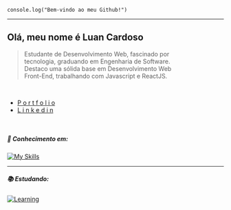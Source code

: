 <code>console.log("Bem-vindo ao meu Github!")</code>
<hr>

## Olá, meu nome é Luan Cardoso
> Estudante de Desenvolvimento Web, fascinado por <br/>
> tecnologia, graduando em Engenharia de Software.<br/>
> Destaco uma sólida base em Desenvolvimento Web <br/>
> Front-End, trabalhando com Javascript e ReactJS.
> 
<br/>

- [P o r t f o l i o](https://luancardoso.vercel.app/) <br/>
- [L i n k e d i n](https://www.linkedin.com/in/luanc-santos/)

<br/>

##### 🧠 Conhecimento em:

[![My Skills](https://skillicons.dev/icons?i=html,css,javascript,react,materialui,tailwind&theme=dark)](https://skillicons.dev)
   
<hr>

##### 📚 Estudando:
[![Learning](https://skillicons.dev/icons?i=typescript,nodejs,nextjs,&theme=dark)](https://skillicons.dev)


